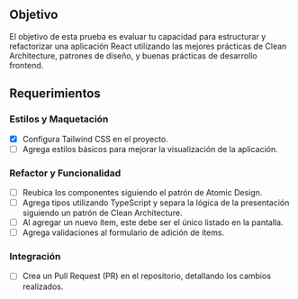 ## Objetivo

El objetivo de esta prueba es evaluar tu capacidad para estructurar y refactorizar una aplicación React utilizando las mejores prácticas de Clean Architecture, patrones de diseño, y buenas prácticas de desarrollo frontend.

## Requerimientos

### Estilos y Maquetación

- [x] Configura Tailwind CSS en el proyecto.
- [ ] Agrega estilos básicos para mejorar la visualización de la aplicación.

### Refactor y Funcionalidad

- [ ] Reubica los componentes siguiendo el patrón de Atomic Design.
- [ ] Agrega tipos utilizando TypeScript y separa la lógica de la presentación siguiendo un patrón de Clean Architecture.
- [ ] Al agregar un nuevo ítem, este debe ser el único listado en la pantalla.
- [ ] Agrega validaciones al formulario de adición de ítems.

### Integración

- [ ] Crea un Pull Request (PR) en el repositorio, detallando los cambios realizados.
